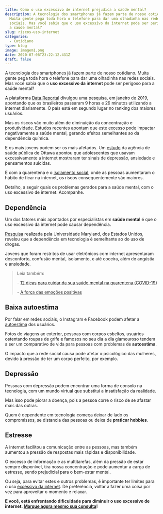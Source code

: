 ```yaml
---
title: Como o uso excessivo de internet prejudica a saúde mental?
description: A tecnologia dos smartphones já fazem parte de nosso cotidiano.
  Muita gente pega toda hora o telefone para dar uma olhadinha nas redes
  sociais. Mas você sabia que o uso excessivo da internet pode ser perigoso para
  a saúde mental?
slug: riscos-uso-internet
categories:
  - Cotidiano
type: blog
image: imagem1.png
date: 2020-07-06T23:22:12.431Z
draft: false
---
```


A tecnologia dos smartphones já fazem parte de nosso cotidiano. Muita gente pega toda hora o telefone para dar uma olhadinha nas redes sociais. Mas você sabia que o **uso excessivo da internet** pode ser perigoso para a saúde mental?

A plataforma [Data Reportal](https://www.google.com/url?q=http://universo.ufes.br/blog/2019/05/uso-excessivo-da-internet-pode-trazer-riscos-a-saude-mental/&sa=D&ust=1594076754643000&usg=AFQjCNFlfp08skcAObUptDuvywc2ZjIvdw) divulgou uma pesquisa, em janeiro de 2019, apontando que os brasileiros passaram 9 horas e 29 minutos utilizando a internet diariamente. O país está em segundo lugar no ranking dos maiores usuários.

Mas os riscos vão muito além de diminuição da concentração e produtividade. Estudos recentes apontam que este excesso pode impactar negativamente a saúde mental, gerando efeitos semelhantes ao da dependência química.

E os mais jovens podem ser os mais afetados. Um [estudo](https://www.google.com/url?q=https://revistagalileu.globo.com/Tecnologia/noticia/2015/07/passar-muito-tempo-nas-redes-sociais-pode-comprometer-saude-mental-dos-adolescentes.html&sa=D&ust=1594076754644000&usg=AFQjCNFaEkTb9d4jHqC952ZJvHKPe_0xlA) da agência de saúde pública de Ottawa apontou que adolescentes que usavam excessivamente a internet mostraram ter sinais de depressão, ansiedade e pensamentos suicidas.

E com a quarentena e o [isolamento social](https://yuribusin.com.br/12-dicas-saude-mental-quarentena/), onde as pessoas aumentaram o hábito de ficar na internet, os riscos consequentemente são maiores.

Detalho, a seguir quais os problemas gerados para a saúde mental, com o uso excessivo de internet. Acompanhe.

## Dependência

Um dos fatores mais apontados por especialistas em **saúde mental** é que o uso excessivo da internet pode causar dependência.

[Pesquisa](https://www.google.com/url?q=https://radios.ebc.com.br/cotidiano/edicao/2015-05/dependencia-tecnologica-necessita-de-uma-educacao-digital&sa=D&ust=1594076754645000&usg=AFQjCNE0rlI_fs4smzKC2cIeVaqovPWrWw) realizada pela Universidade Maryland, dos Estados Unidos, revelou que a dependência em tecnologia é semelhante ao do uso de drogas.

Jovens que foram restritos de usar eletrônicos com internet apresentaram desconforto, confusão mental, isolamento, e até coceira, além de angústia e ansiedade.

> Leia também:
>
> \- [12 dicas para cuidar da sua saúde mental na quarentena (COVID-19)](https://yuribusin.com.br/12-dicas-saude-mental-quarentena/)
>
> \- [A força das emoções positivas](https://yuribusin.com.br/a-forca-das-emocoes-positivas/)

## Baixa autoestima

Por falar em redes sociais, o Instagram e Facebook podem afetar a [autoestima](https://yuribusin.com.br/como-aumentar-a-autoestima/) dos usuários.

Fotos de viagens ao exterior, pessoas com corpos esbeltos, usuários ostentando roupas de grife e famosos no seu dia a dia glamouroso tendem a ser um comparativo de vida para pessoas com problemas de **autoestima**.

O impacto que a rede social causa pode afetar o psicológico das mulheres, devido à pressão de ter um corpo perfeito, por exemplo.

## Depressão

Pessoas com depressão podem encontrar uma forma de consolo na tecnologia, com um mundo virtual que substitui a insatisfação da realidade.

Mas isso pode piorar a doença, pois a pessoa corre o risco de se afastar mais das outras.

Quem é dependente em tecnologia começa deixar de lado os compromissos, se distancia das pessoas ou deixa de **praticar hobbies**.

## Estresse

A internet facilitou a comunicação entre as pessoas, mas também aumentou a pressão de respostas mais rápidas e disponibilidade.

O excesso de informação e as multitarefas, além da pressão de estar sempre disponível, tira nossa concentração e pode aumentar a carga de estresse, sendo prejudicial para o bem-estar mental.

Ou seja, para evitar estes e outros problemas, é importante ter limites para o uso [excessivo da internet](https://yuribusin.com.br/5-graves-disturbios-disfarcados-de-vicio-no-celular/). De preferência, voltar a fazer uma coisa por vez para aproveitar o momento e relaxar.

**E você, está enfrentando dificuldade para diminuir o uso excessivo de internet. [Marque agora mesmo sua consulta](https://yuribusin.com.br/contato/)!**
